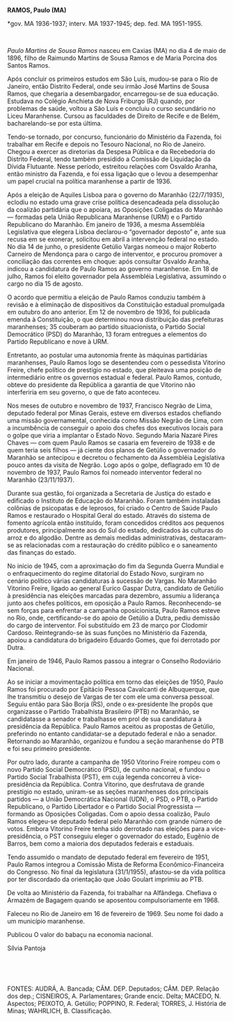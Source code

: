 **RAMOS, Paulo (MA)**

\*gov. MA 1936-1937; interv. MA 1937-1945; dep. fed. MA 1951-1955.

 

*Paulo Martins de Sousa Ramos* nasceu em Caxias (MA) no dia 4 de maio de
1896, filho de Raimundo Martins de Sousa Ramos e de Maria Porcina dos
Santos Ramos.

Após concluir os primeiros estudos em São Luís, mudou-se para o Rio de
Janeiro, então Distrito Federal, onde seu irmão José Martins de Sousa
Ramos, que chegaria a desembargador, encarregou-se de sua educação.
Estudava no Colégio Anchieta de Nova Friburgo (RJ) quando, por problemas
de saúde, voltou a São Luís e concluiu o curso secundário no Liceu
Maranhense. Cursou as faculdades de Direito de Recife e de Belém,
bacharelando-se por esta última.

Tendo-se tornado, por concurso, funcionário do Ministério da Fazenda,
foi trabalhar em Recife e depois no Tesouro Nacional, no Rio de Janeiro.
Chegou a exercer as diretorias da Despesa Pública e da Recebedoria do
Distrito Federal, tendo também presidido a Comissão de Liquidação da
Dívida Flutuante. Nesse período, estreitou relações com Osvaldo Aranha,
então ministro da Fazenda, e foi essa ligação que o levou a desempenhar
um papel crucial na política maranhense a partir de 1936.

Após a eleição de Aquiles Lisboa para o governo do Maranhão (22/7/1935),
eclodiu no estado uma grave crise política desencadeada pela dissolução
da coalizão partidária que o apoiara, as Oposições Coligadas do Maranhão
— formadas pela União Republicana Maranhense (URM) e o Partido
Republicano do Maranhão. Em janeiro de 1936, a mesma Assembléia
Legislativa que elegera Lisboa declarou-o “governador deposto” e, ante
sua recusa em se exonerar, solicitou em abril a intervenção federal no
estado. No dia 14 de junho, o presidente Getúlio Vargas nomeou o major
Roberto Carneiro de Mendonça para o cargo de interventor, e procurou
promover a conciliação das correntes em choque: após consultar Osvaldo
Aranha, indicou a candidatura de Paulo Ramos ao governo maranhense. Em
18 de julho, Ramos foi eleito governador pela Assembléia Legislativa,
assumindo o cargo no dia 15 de agosto.

O acordo que permitiu a eleição de Paulo Ramos conduziu também à revisão
e à eliminação de dispositivos da Constituição estadual promulgada em
outubro do ano anterior. Em 12 de novembro de 1936, foi publicada emenda
à Constituição, o que determinou nova distribuição das prefeituras
maranhenses; 35 couberam ao partido situacionista, o Partido Social
Democrático (PSD) do Maranhão, 13 foram entregues a elementos do Partido
Republicano e nove à URM.

Entretanto, ao postular uma autonomia frente às máquinas partidárias
maranhenses, Paulo Ramos logo se desentendeu com o pessedista Vitorino
Freire, chefe político de prestígio no estado, que pleiteava uma posição
de intermediário entre os governos estadual e federal. Paulo Ramos,
contudo, obteve do presidente da República a garantia de que Vitorino
não interferiria em seu governo, o que de fato aconteceu.

Nos meses de outubro e novembro de 1937, Francisco Negrão de Lima,
deputado federal por Minas Gerais, esteve em diversos estados chefiando
uma missão governamental, conhecida como Missão Negrão de Lima, com a
incumbência de conseguir o apoio dos chefes dos executivos locais para o
golpe que viria a implantar o Estado Novo. Segundo Maria Nazaré Pires
Chaves — com quem Paulo Ramos se casaria em fevereiro de 1938 e de quem
teria seis filhos — já ciente dos planos de Getúlio o governador do
Maranhão se antecipou e decretou o fechamento da Assembléia Legislativa
pouco antes da visita de Negrão. Logo após o golpe, deflagrado em 10 de
novembro de 1937, Paulo Ramos foi nomeado interventor federal no
Maranhão (23/11/1937).

Durante sua gestão, foi organizada a Secretaria de Justiça do estado e
edificado o Instituto de Educação do Maranhão. Foram também instaladas
colônias de psicopatas e de leprosos, foi criado o Centro de Saúde Paulo
Ramos e restaurado o Hospital Geral do estado. Através do sistema de
fomento agrícola então instituído, foram concedidos créditos aos
pequenos produtores, principalmente aos do Sul do estado, dedicados às
culturas do arroz e do algodão. Dentre as demais medidas
administrativas, destacaram-se as relacionadas com a restauração do
crédito público e o saneamento das finanças do estado.

No início de 1945, com a aproximação do fim da Segunda Guerra Mundial e
o enfraquecimento do regime ditatorial do Estado Novo, surgiram no
cenário político várias candidaturas à sucessão de Vargas. No Maranhão
Vitorino Freire, ligado ao general Eurico Gaspar Dutra, candidato de
Getúlio à presidência nas eleições marcadas para dezembro, assumiu a
liderança junto aos chefes políticos, em oposição a Paulo Ramos.
Reconhecendo-se sem forças para enfrentar a campanha oposicionista,
Paulo Ramos esteve no Rio, onde, certificando-se do apoio de Getúlio a
Dutra, pediu demissão do cargo de interventor. Foi substituído em 23 de
março por Clodomir Cardoso. Reintegrando-se às suas funções no
Ministério da Fazenda, apoiou a candidatura do brigadeiro Eduardo Gomes,
que foi derrotado por Dutra.

Em janeiro de 1946, Paulo Ramos passou a integrar o Conselho Rodoviário
Nacional.

Ao se iniciar a movimentação política em torno das eleições de 1950,
Paulo Ramos foi procurado por Epitácio Pessoa Cavalcanti de Albuquerque,
que lhe transmitiu o desejo de Vargas de ter com ele uma conversa
pessoal. Seguiu então para São Borja (RS), onde o ex-presidente lhe
propôs que organizasse o Partido Trabalhista Brasileiro (PTB) no
Maranhão, se candidatasse a senador e trabalhasse em prol de sua
candidatura à presidência da República. Paulo Ramos aceitou as propostas
de Getúlio, preferindo no entanto candidatar-se a deputado federal e não
a senador. Retornando ao Maranhão, organizou e fundou a seção maranhense
do PTB e foi seu primeiro presidente.

Por outro lado, durante a campanha de 1950 Vitorino Freire rompeu com o
novo Partido Social Democrático (PSD), de cunho nacional, e fundou o
Partido Social Trabalhista (PST), em cuja legenda concorreu à
vice-presidência da República. Contra Vitorino, que desfrutava de grande
prestígio no estado, uniram-se as seções maranhenses dos principais
partidos — a União Democrática Nacional (UDN), o PSD, o PTB, o Partido
Republicano, o Partido Libertador e o Partido Social Progressista —
formando as Oposições Coligadas. Com o apoio dessa coalizão, Paulo Ramos
elegeu-se deputado federal pelo Maranhão com grande número de votos.
Embora Vitorino Freire tenha sido derrotado nas eleições para a
vice-presidência, o PST conseguiu eleger o governador do estado, Eugênio
de Barros, bem como a maioria dos deputados federais e estaduais.

Tendo assumido o mandato de deputado federal em fevereiro de 1951, Paulo
Ramos integrou a Comissão Mista de Reforma Econômico-Financeira do
Congresso. No final da legislatura (31/1/1955), afastou-se da vida
política por ter discordado da orientação que João Goulart imprimiu ao
PTB.

De volta ao Ministério da Fazenda, foi trabalhar na Alfândega. Chefiava
o Armazém de Bagagem quando se aposentou compulsoriamente em 1968.

Faleceu no Rio de Janeiro em 16 de fevereiro de 1969. Seu nome foi dado
a um município maranhense.

Publicou O valor do babaçu na economia nacional.

Sílvia Pantoja

 

 

FONTES: AUDRÁ, A. Bancada; CÂM. DEP. Deputados; CÂM. DEP. Relação dos
dep.; CISNEIROS, A. Parlamentares; Grande encic. Delta; MACEDO, N.
Aspectos; PEIXOTO, A. Getúlio; POPPINO, R. Federal; TORRES, J. História
de Minas; WAHRLICH, B. Classificação.

 
